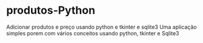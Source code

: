 # produtos-Python
Adicionar produtos e preço usando python e tkinter e sqlite3
Uma aplicação simples porem com vários conceitos usando python, tkinter e Sqlite3
